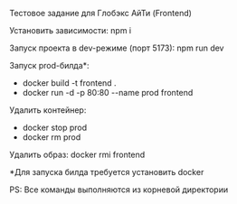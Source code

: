 Тестовое задание для Глобэкс АйТи (Frontend)

Установить зависимости: npm i

Запуск проекта в dev-режиме (порт 5173): npm run dev

Запуск prod-билда*: 
  - docker build -t frontend .
  - docker run -d -p 80:80 --name prod frontend

Удалить контейнер: 
  - docker stop prod
  - docker rm prod

Удалить образ: docker rmi frontend


*Для запуска билда требуется установить docker


PS: Все команды выполняются из корневой директории
